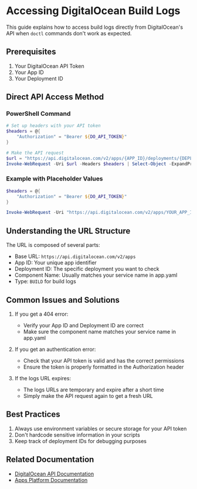 # Accessing DigitalOcean Build Logs

This guide explains how to access build logs directly from DigitalOcean's API when `doctl` commands don't work as expected.

## Prerequisites

1. Your DigitalOcean API Token
2. Your App ID
3. Your Deployment ID

## Direct API Access Method

### PowerShell Command

```powershell
# Set up headers with your API token
$headers = @{ 
    "Authorization" = "Bearer ${DO_API_TOKEN}" 
}

# Make the API request
$url = "https://api.digitalocean.com/v2/apps/{APP_ID}/deployments/{DEPLOYMENT_ID}/components/{COMPONENT_NAME}/logs?type=BUILD"
Invoke-WebRequest -Uri $url -Headers $headers | Select-Object -ExpandProperty Content
```

### Example with Placeholder Values

```powershell
$headers = @{ 
    "Authorization" = "Bearer ${DO_API_TOKEN}" 
}

Invoke-WebRequest -Uri "https://api.digitalocean.com/v2/apps/YOUR_APP_ID/deployments/YOUR_DEPLOYMENT_ID/components/YOUR_COMPONENT/logs?type=BUILD" -Headers $headers | Select-Object -ExpandProperty Content
```

## Understanding the URL Structure

The URL is composed of several parts:
- Base URL: `https://api.digitalocean.com/v2/apps`
- App ID: Your unique app identifier
- Deployment ID: The specific deployment you want to check
- Component Name: Usually matches your service name in app.yaml
- Type: `BUILD` for build logs

## Common Issues and Solutions

1. If you get a 404 error:
   - Verify your App ID and Deployment ID are correct
   - Make sure the component name matches your service name in app.yaml

2. If you get an authentication error:
   - Check that your API token is valid and has the correct permissions
   - Ensure the token is properly formatted in the Authorization header

3. If the logs URL expires:
   - The logs URLs are temporary and expire after a short time
   - Simply make the API request again to get a fresh URL

## Best Practices

1. Always use environment variables or secure storage for your API token
2. Don't hardcode sensitive information in your scripts
3. Keep track of deployment IDs for debugging purposes

## Related Documentation

- [DigitalOcean API Documentation](https://docs.digitalocean.com/reference/api/)
- [Apps Platform Documentation](https://docs.digitalocean.com/products/app-platform/)
